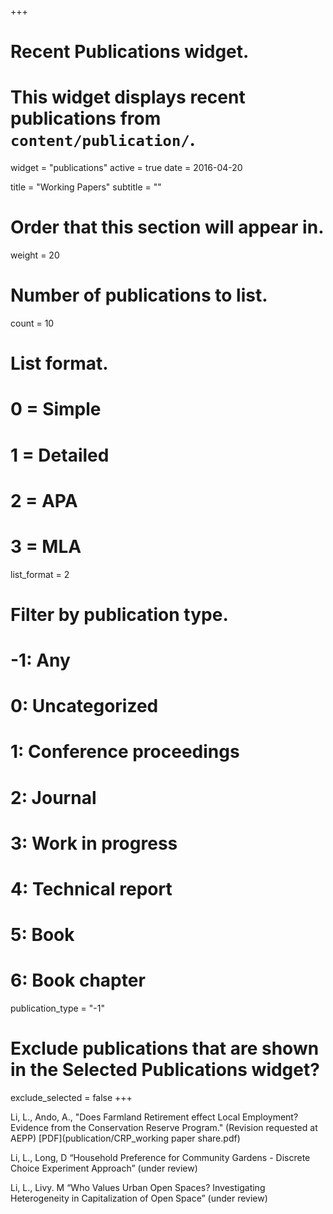 +++
# Recent Publications widget.
# This widget displays recent publications from `content/publication/`.
widget = "publications"
active = true
date = 2016-04-20

title = "Working Papers"
subtitle = ""

# Order that this section will appear in.
weight = 20

# Number of publications to list.
count = 10

# List format.
#   0 = Simple
#   1 = Detailed
#   2 = APA
#   3 = MLA
list_format = 2

# Filter by publication type.
# -1: Any
#  0: Uncategorized
#  1: Conference proceedings
#  2: Journal
#  3: Work in progress
#  4: Technical report
#  5: Book
#  6: Book chapter
publication_type = "-1"

# Exclude publications that are shown in the Selected Publications widget?
exclude_selected = false
+++

Li, L., Ando, A., "Does Farmland Retirement effect Local Employment? Evidence from the Conservation Reserve Program." (Revision requested at AEPP) [PDF](publication/CRP_working paper share.pdf)

Li, L., Long, D “Household Preference for Community Gardens - Discrete Choice Experiment Approach” (under review)

Li, L., Livy. M “Who Values Urban Open Spaces? Investigating Heterogeneity in Capitalization of Open Space” (under review)

